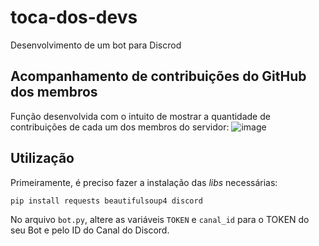 # toca-dos-devs
Desenvolvimento de um bot para Discrod

## Acompanhamento de contribuições do GitHub dos membros
Função desenvolvida com o intuito de mostrar a quantidade de contribuições de cada um dos membros do servidor:
![image](https://github.com/07042006/toca-dos-devs/assets/50891842/61ff0ed6-05c8-4658-abef-1ef391b84cc8)

## Utilização
Primeiramente, é preciso fazer a instalação das _libs_ necessárias:
```shell
pip install requests beautifulsoup4 discord
```

No arquivo ```bot.py```, altere as variáveis ```TOKEN``` e ```canal_id``` para o TOKEN do seu Bot e pelo ID do Canal do Discord.
